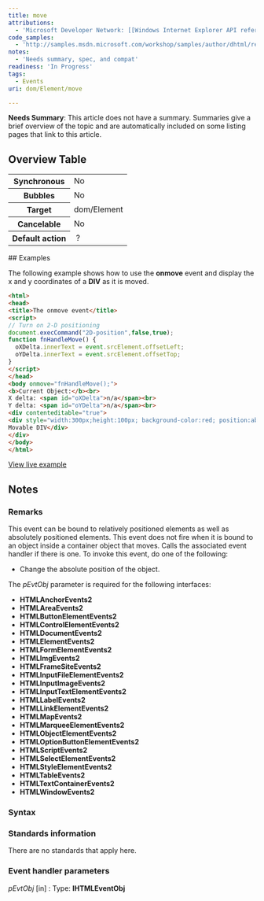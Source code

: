 ```yaml
---
title: move
attributions:
  - 'Microsoft Developer Network: [[Windows Internet Explorer API reference](http://msdn.microsoft.com/en-us/library/ie/hh828809%28v=vs.85%29.aspx) Article]'
code_samples:
  - 'http://samples.msdn.microsoft.com/workshop/samples/author/dhtml/refs/onmoveEx1.htm'
notes:
  - 'Needs summary, spec, and compat'
readiness: 'In Progress'
tags:
  - Events
uri: dom/Element/move

---
```

**Needs Summary**: This article does not have a summary. Summaries give a brief overview of the topic and are automatically included on some listing pages that link to this article.

## <span>Overview Table</span>

<table class="wikitable">
<tr>
<th>
Synchronous

</th>
<td>
No

</td>
</tr>
<tr>
<th>
Bubbles

</th>
<td>
No

</td>
</tr>
<tr>
<th>
Target

</th>
<td>
dom/Element

</td>
</tr>
<tr>
<th>
Cancelable

</th>
<td>
No

</td>
</tr>
<tr>
<th>
Default action

</th>
<td>
 ?

</td>
</tr>
</table>
## <span>Examples</span>

The following example shows how to use the **onmove** event and display the x and y coordinates of a **DIV** as it is moved.

``` html
<html>
<head>
<title>The onmove event</title>
<script>
// Turn on 2-D positioning
document.execCommand("2D-position",false,true);
function fnHandleMove() {
  oXDelta.innerText = event.srcElement.offsetLeft;
  oYDelta.innerText = event.srcElement.offsetTop;
}
</script>
</head>
<body onmove="fnHandleMove();">
<b>Current Object:</b><br>
X delta: <span id="oXDelta">n/a</span><br>
Y delta: <span id="oYDelta">n/a</span><br>
<div contenteditable="true">
<div style="width:300px;height:100px; background-color:red; position:absolute;">
Movable DIV</div>
</div>
</body>
</html>
```

[View live example](http://samples.msdn.microsoft.com/workshop/samples/author/dhtml/refs/onmoveEx1.htm)

## <span>Notes</span>

### <span>Remarks</span>

This event can be bound to relatively positioned elements as well as absolutely positioned elements. This event does not fire when it is bound to an object inside a container object that moves. Calls the associated event handler if there is one. To invoke this event, do one of the following:

-   Change the absolute position of the object.

The *pEvtObj* parameter is required for the following interfaces:

-   **HTMLAnchorEvents2**
-   **HTMLAreaEvents2**
-   **HTMLButtonElementEvents2**
-   **HTMLControlElementEvents2**
-   **HTMLDocumentEvents2**
-   **HTMLElementEvents2**
-   **HTMLFormElementEvents2**
-   **HTMLImgEvents2**
-   **HTMLFrameSiteEvents2**
-   **HTMLInputFileElementEvents2**
-   **HTMLInputImageEvents2**
-   **HTMLInputTextElementEvents2**
-   **HTMLLabelEvents2**
-   **HTMLLinkElementEvents2**
-   **HTMLMapEvents2**
-   **HTMLMarqueeElementEvents2**
-   **HTMLObjectElementEvents2**
-   **HTMLOptionButtonElementEvents2**
-   **HTMLScriptEvents2**
-   **HTMLSelectElementEvents2**
-   **HTMLStyleElementEvents2**
-   **HTMLTableEvents2**
-   **HTMLTextContainerEvents2**
-   **HTMLWindowEvents2**

### <span>Syntax</span>

### <span>Standards information</span>

There are no standards that apply here.

### <span>Event handler parameters</span>

*pEvtObj* [in]
:   Type: ****IHTMLEventObj****

